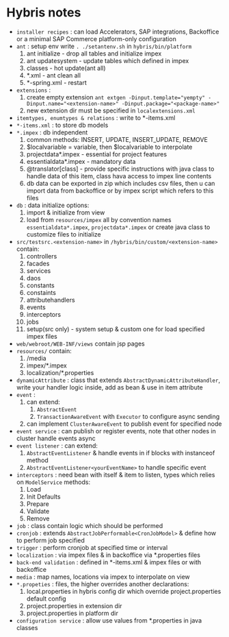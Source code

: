 # Hybris notes
- `installer recipes` : can load Accelerators, SAP integrations, Backoffice or a minimal SAP Commerce platform-only configuration
- `ant` : setup env write `. ./setantenv.sh` in `hybris/bin/platform` 
	1. ant initialize - drop all tables and initialize impex
	2. ant updatesystem - update tables which defined in impex
	3. classes - hot update(ant all)
	4. *.xml - ant clean all
	5. *-spring.xml - restart
- `extensions` :
	1. create empty extension `ant extgen -Dinput.template="yempty" -Dinput.name="<extension-name>" -Dinput.package="<package-name>"`
	2. new extension dir must be specified in `localextensions.xml`
- `itemtypes, enumtypes & relations` : write to \*-items.xml
- `*-items.xml` : to store db models
- `*.impex` : db independent
	1. common methods: INSERT, UPDATE, INSERT\_UPDATE, REMOVE
	2. $localvariable = variable, then $localvariable to interpolate
	3. projectdata*.impex - essential for project features
	4. essentialdata*.impex - mandatory data
	5. @translator[class] - provide specific instructions with java class to handle data of this item, class hava access to impex line contents
	6. db data can be exported in zip which includes csv files, then u can import data from backoffice or by impex script which refers to this files 
- `db` : data initialize options:
	1. import & initialize from view
	2. load from `resources/impex` all by convention names `essentialdata*.impex`, `projectdata*.impex` or create java class to customize files to initialize
- `src/testsrc.<extension-name>` in `/hybris/bin/custom/<extension-name>` contain: 
	1. controllers
	2. facades
	3. services
	4. daos
	5. constants
	6. constaints
	7. attributehandlers
	8. events
	9. interceptors
	10. jobs
	11. setup(src only) - system setup & custom one for load specified impex files
- `web/webroot/WEB-INF/views` contain jsp pages
- `resources/` contain:
	1. <extension-name>/media
	2. impex/\*.impex
	3. localization/\*.properties
- `dynamicAttribute` : class that extends `AbstractDynamicAttributeHandler`, write your handler logic inside, add as bean & use in item attribute
- `event` :
	1. can extend:
		1. `AbstractEvent`
		2. `TransactionAwareEvent` with `Executor` to configure async sending
	2. can implement `ClusterAwareEvent` to publish event for specified node
- `event service` : can publish or register events, note that other nodes in cluster handle events async
- `event listener` : can extend:
	1. `AbstractEventListener` & handle events in if blocks with instanceof method
	2. `AbstractEventListener<yourEventName>` to handle specific event
- `interceptors` : need bean with itself & item to listen, types which relies on `ModelService` methods:
	1. Load
	2. Init Defaults
	3. Prepare
	4. Validate
	5. Remove
- `job` : class contain logic which should be performed
- `cronjob` : extends `AbstractJobPerformable<CronJobModel>` & define how to perform job specified
- `trigger` : perform cronjob at specified time or interval
- `localization` : via impex files & in backoffice via \*.properties files
- `back-end validation` : defined in \*-items.xml & impex files or with backoffice
- `media` : map names, locations via impex to interpolate on view
- `*.propeties` : files, the higher overrides another declarations:
	1. local.properties in hybris config dir which override project.properties default config
	2. project.properties in extension dir
	3. project.properties in platform dir
- `configuration service` : allow use values from \*.properties in java classes
